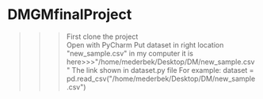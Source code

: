 # DMGMfinalProject
>>>First clone the project <br/>
>>>Open with PyCharm
>>>Put dataset in right location "new_sample.csv"
in my computer it is here>>>"/home/mederbek/Desktop/DM/new_sample.csv" 
The link shown in dataset.py file
For example: dataset = pd.read_csv("/home/mederbek/Desktop/DM/new_sample.csv")
